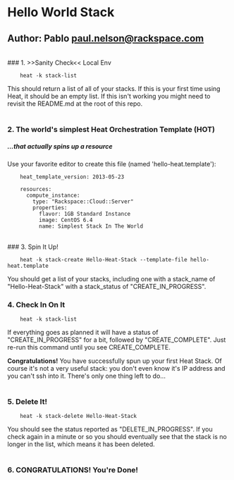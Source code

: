 # Hello World Stack
## Author: Pablo <paul.nelson@rackspace.com>
</br>
### 1. >>Sanity Check<< Local Env

        heat -k stack-list

This should return a list of all of your stacks. If this is your first time using Heat, it should be an empty list. If this isn't working you might need to revisit the README.md at the root of this repo.
</br>
</br>
### 2. The world's simplest Heat Orchestration Template (HOT)
##### _...that actually spins up a resource_

Use your favorite editor to create this file (named 'hello-heat.template'):

        heat_template_version: 2013-05-23

        resources:
          compute_instance:
            type: "Rackspace::Cloud::Server"
            properties:
              flavor: 1GB Standard Instance
              image: CentOS 6.4
              name: Simplest Stack In The World
</br>
### 3. Spin It Up!

        heat -k stack-create Hello-Heat-Stack --template-file hello-heat.template

You should get a list of your stacks, including one with a stack_name of "Hello-Heat-Stack" with a stack_status of "CREATE_IN_PROGRESS".
</br>
### 4. Check In On It

        heat -k stack-list

If everything goes as planned it will have a status of "CREATE_IN_PROGRESS" for a bit, followed by "CREATE_COMPLETE". Just re-run this command until you see CREATE_COMPLETE.

__Congratulations!__ You have successfully spun up your first Heat Stack. Of course it's not a very useful stack: you don't even know it's IP address and you can't ssh into it. There's only one thing left to do...
</br>
</br>
### 5. Delete It!

        heat -k stack-delete Hello-Heat-Stack

You should see the status reported as "DELETE_IN_PROGRESS". If you check again in a minute or so you should eventually see that the stack is no longer in the list, which means it has been deleted.
</br>
</br>
### 6. CONGRATULATIONS! You're Done!
